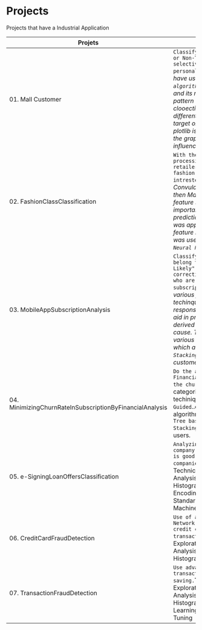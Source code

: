 # Projects
Projects that have a Industrial Application

|Projets|Description|
|--- |--- |
|01. Mall Customer|`Classify a individual into Target or Non-Target so that we can selectively focus on sending personalized campaign to them.` *I have used `K-Mean clustering algorithms` to study each features and its relation with the spending pattern of users and then clooectively combined them to differentiate a target user from non target one. The results views from plotlib is amazing as you can rotate the graph to see each feature influence on the classification*|
|02. FashionClassClassification| `With the help of image processing, help an Online retailer to selectively recommend fashion items a person is intrested in.` *I have used Convulation to detect features and then MaxPooling to reduce the feature space and focus only on important features that help me in prediction. Then flattening process was applied to convert the input feature in the required form which was used to train a `Artificial Neural Network` to train and predict.*|
|03. MobileAppSubscriptionAnalysis|`Classify the customer if they belong to "Unlikely" & "Very-Likely" so that we can take corrective action for customer who are likely to end their subscription.`*I have applied various feature transformation techinque to transform response/target variable in order to aid in prediction. I have also derived new featues for the same cause. Then by training data on various machine learning techinque which also include `Voting` and `Stacking` I seperated our target customer from non-target one.*|
|04. MinimizingChurnRateInSubscriptionByFinancialAnalysis| `Do the analysis of data from a Financial mobile app to minimize the churn rate`.I have used various categorical encoding techiniques(`OneHot,Target Guided`..etc) to provide aid for ML algorithm(`Linear,Non-Linear and Tree based, Ensembling,Voting and Stacking`) in its classification of users.|
|05. e-SigningLoanOffersClassification|`Analyzing dataset from P2P company to check its users data is good enough to enroll our companies e-signing loan page`. Technical Stacks : Exploratory Data Analysis,Correlation Heatmap, Histogram, OneHotEncoding,Mean Encoding,Ordered Label Encoding, StandarScaler,RobustScaler,various Machine Learning Models|
|06. CreditCardFraudDetection|`Use of a Artificial Neural Network to predict a fraudulent credit card transaction.`**Technical Stack:** Exploratory Data Analysis,Correlation Heatmap, Histogram and ANN|
|07. TransactionFraudDetection|`Use advance algorithm to detect transaction frauds and help in saving.`**Technical Stack:** Exploratory Data Analysis,Correlation Heatmap, Histogram,various Machine Learning algorithm and ANN,Model Tuning|
